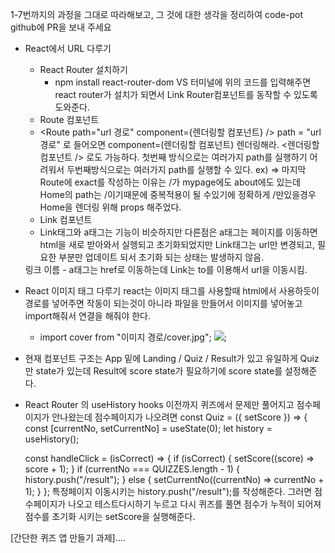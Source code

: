 1-7번까지의 과정을 그대로 따라해보고, 그 것에 대한 생각을 정리하여 code-pot github에 PR을 보내 주세요

 * React에서 URL 다루기
    * React Router 설치하기
        - npm install react-router-dom
            VS 터미널에 위의 코드를 입력해주면 react router가 설치가 
            되면서 Link Router컴포넌트를 동작할 수 있도록 도와준다.
    * Route 컴포넌트
     - <Route path="url 경로" component={렌더링할 컴포넌트} />
        path = "url경로" 로 들어오면 component=(렌더링할 컴포넌트) 렌더링해라.
        <Route path="url 경로">
            <렌더링할 컴포넌트 />
        </Route> 로도 가능하다.
        첫번째 방식으로는 여러가지 path를 실행하기 어려워서 두번째방식으로는 여러가지 path를 실행할 수 있다.
        ex) <Router>
                <Route path="/mypage" component={MyPage} />
                <Route path="/about" component={About} />
                <Route path="/" exact component={Home} />
            </Router>
            => 마지막 Route에 exact를 작성하는 이유는 /가 mypage에도 about에도 있는데 Home의 path는 /이기때문에 중복적용이 될 수있기에 정확하게 /만있을경우 Home을 렌더링 위해 props 해주었다.
    * Link 컴포넌트
     - Link태그와 a태그는 기능이 비슷하지만 다른점은 a태그는 페이지를 이동하면 html을 새로 받아와서 실헹되고 초기화되었지만 Link태그는 url만 변경되고, 필요한 부분만 업데이트 되서 초기화 되는 상태는 발생하지 않음.
     <Link to="이동할 URL">링크 이름</Link>
      - a태그는 href로 이동하는데 Link는 to를 이용해서 url을 이동시킴.
 * React 이미지 태그 다루기
    react는 이미지 태그를 사용할때 html에서 사용하듯이 경로를 넣어주면 작동이 되는것이 아니라 파일을 만들어서 이미지를 넣어놓고 import해줘서 연결을 해줘야 한다.
    - import cover from "이미지 경로/cover.jpg";
      <img src={cover} />;
 * 현재 컴포넌트 구조는 App 밑에 Landing / Quiz / Result가 있고 
   유일하게 Quiz만 state가 있는데 Result에 score state가 필요하기에 score state를 설정해준다.
 * React Router 의 useHistory hooks
   이전까지 퀴즈에서 문제만 풀어지고 점수페이지가 안나왔는데 점수페이지가 나오려면 
   const Quiz = ({ setScore }) => {
    const [currentNo, setCurrentNo] = useState(0);
    let history = useHistory();

    const handleClick = (isCorrect) => {
        if (isCorrect) {
            setScore((score) => score + 1);
        }
        if (currentNo === QUIZZES.length - 1) {
            history.push("/result");
        } else {
            setCurrentNo((currentNo) => currentNo + 1);
        }
    };
    특정페이지 이동시키는 history.push("/result");를 작성해준다.
    그러면 점수페이지가 나오고 테스트다시하기 누르고 다시 퀴즈를 풀면 점수가 누적이 되어져 점수를 초기화 시키는 setScore을 실행해준다.

[간단한 퀴즈 앱 만들기 과제]....<br>